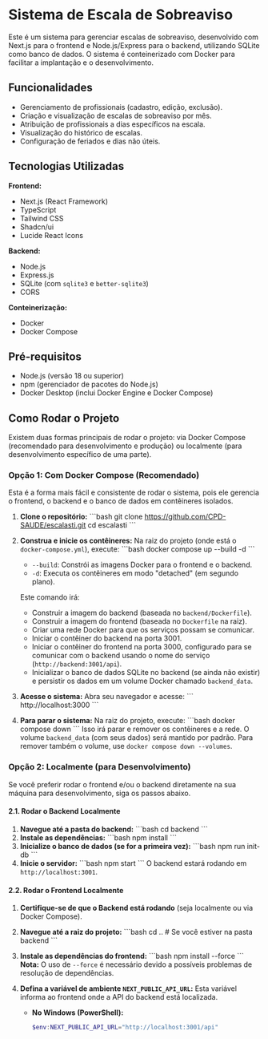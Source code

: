 # Sistema de Escala de Sobreaviso

Este é um sistema para gerenciar escalas de sobreaviso, desenvolvido com Next.js para o frontend e Node.js/Express para o backend, utilizando SQLite como banco de dados. O sistema é conteinerizado com Docker para facilitar a implantação e o desenvolvimento.

## Funcionalidades

-   Gerenciamento de profissionais (cadastro, edição, exclusão).
-   Criação e visualização de escalas de sobreaviso por mês.
-   Atribuição de profissionais a dias específicos na escala.
-   Visualização do histórico de escalas.
-   Configuração de feriados e dias não úteis.

## Tecnologias Utilizadas

**Frontend:**
-   Next.js (React Framework)
-   TypeScript
-   Tailwind CSS
-   Shadcn/ui
-   Lucide React Icons

**Backend:**
-   Node.js
-   Express.js
-   SQLite (com `sqlite3` e `better-sqlite3`)
-   CORS

**Conteinerização:**
-   Docker
-   Docker Compose

## Pré-requisitos

-   Node.js (versão 18 ou superior)
-   npm (gerenciador de pacotes do Node.js)
-   Docker Desktop (inclui Docker Engine e Docker Compose)

## Como Rodar o Projeto

Existem duas formas principais de rodar o projeto: via Docker Compose (recomendado para desenvolvimento e produção) ou localmente (para desenvolvimento específico de uma parte).

### Opção 1: Com Docker Compose (Recomendado)

Esta é a forma mais fácil e consistente de rodar o sistema, pois ele gerencia o frontend, o backend e o banco de dados em contêineres isolados.

1.  **Clone o repositório:**
    \`\`\`bash
    git clone https://github.com/CPD-SAUDE/escalasti.git
    cd escalasti
    \`\`\`
2.  **Construa e inicie os contêineres:**
    Na raiz do projeto (onde está o `docker-compose.yml`), execute:
    \`\`\`bash
    docker compose up --build -d
    \`\`\`
    -   `--build`: Constrói as imagens Docker para o frontend e o backend.
    -   `-d`: Executa os contêineres em modo "detached" (em segundo plano).

    Este comando irá:
    -   Construir a imagem do backend (baseada no `backend/Dockerfile`).
    -   Construir a imagem do frontend (baseada no `Dockerfile` na raiz).
    -   Criar uma rede Docker para que os serviços possam se comunicar.
    -   Iniciar o contêiner do backend na porta 3001.
    -   Iniciar o contêiner do frontend na porta 3000, configurado para se comunicar com o backend usando o nome do serviço (`http://backend:3001/api`).
    -   Inicializar o banco de dados SQLite no backend (se ainda não existir) e persistir os dados em um volume Docker chamado `backend_data`.

3.  **Acesse o sistema:**
    Abra seu navegador e acesse:
    \`\`\`
    http://localhost:3000
    \`\`\`

4.  **Para parar o sistema:**
    Na raiz do projeto, execute:
    \`\`\`bash
    docker compose down
    \`\`\`
    Isso irá parar e remover os contêineres e a rede. O volume `backend_data` (com seus dados) será mantido por padrão. Para remover também o volume, use `docker compose down --volumes`.

### Opção 2: Localmente (para Desenvolvimento)

Se você preferir rodar o frontend e/ou o backend diretamente na sua máquina para desenvolvimento, siga os passos abaixo.

#### 2.1. Rodar o Backend Localmente

1.  **Navegue até a pasta do backend:**
    \`\`\`bash
    cd backend
    \`\`\`
2.  **Instale as dependências:**
    \`\`\`bash
    npm install
    \`\`\`
3.  **Inicialize o banco de dados (se for a primeira vez):**
    \`\`\`bash
    npm run init-db
    \`\`\`
4.  **Inicie o servidor:**
    \`\`\`bash
    npm start
    \`\`\`
    O backend estará rodando em `http://localhost:3001`.

#### 2.2. Rodar o Frontend Localmente

1.  **Certifique-se de que o Backend está rodando** (seja localmente ou via Docker Compose).
2.  **Navegue até a raiz do projeto:**
    \`\`\`bash
    cd .. # Se você estiver na pasta backend
    \`\`\`
3.  **Instale as dependências do frontend:**
    \`\`\`bash
    npm install --force
    \`\`\`
    **Nota:** O uso de `--force` é necessário devido a possíveis problemas de resolução de dependências.

4.  **Defina a variável de ambiente `NEXT_PUBLIC_API_URL`:**
    Esta variável informa ao frontend onde a API do backend está localizada.
    -   **No Windows (PowerShell):**
        ```powershell
        $env:NEXT_PUBLIC_API_URL="http://localhost:3001/api"
